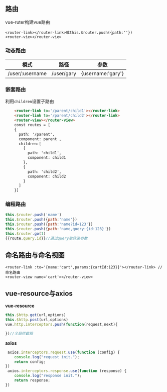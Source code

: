 ## 路由
vue-ruter构建vue路由
```
<router-link></router-link>或this.$router.push({path:''})
<router-vie></router-vie>
```
### 动态路由
|模式|路径|参数|
|--|--|--|
|/user/:username|/user/gary|{username:'gary'}|

### 嵌套路由
利用```children```设置子路由
```html
    <router-link to='/parent/child1'></router-link>
    <router-link to='/parent/child2'></router-link>
    <router-view></router-view>
    const routes = [
    {
      path: '/parent',
      component: parent ,
      children:[
        {
          path: 'child1',
          component: child1
        },
        {
          path: 'child2',
          component: child2
        }
      ]
    }]
```
### 编程路由
```javascript
this.$router.push('name')
this.$router.push({path:'name'})
this.$router.push({path:'name?id=123'})
this.$router.push({path:'name,query:{id:123}'})
this.$router.go(1)
{{route.query.id}}//通过query取传递参数 
```

## 命名路由与命名视图
```
<router-link :to='{name:'cart',params:{cartId:123}}'></router-link> //命名路由
<router-view name='cart'></router-view>
```

## vue-resource与axios
**vue-resource**
```javascript
this.$http.get(url,options)
this.$http.post(url,options)
vue.http.interceptors.push(function(request,next){

})//全局拦截器
```
**axios**
```javascript
 axios.interceptors.request.use(function (config) {
    console.log("request init.");
    return config;
})
 axios.interceptors.response.use(function (response) {
    console.log("response init.");
    return response;
})
```
